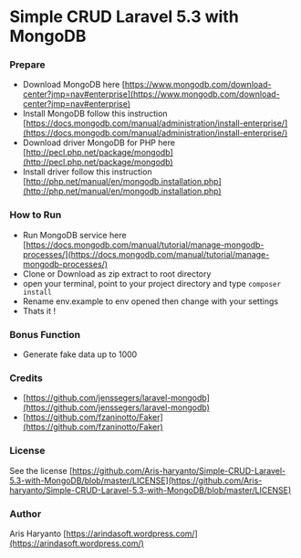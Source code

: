 # Simple CRUD Laravel 5.3 with MongoDB

### Prepare
- Download MongoDB here [https://www.mongodb.com/download-center?jmp=nav#enterprise](https://www.mongodb.com/download-center?jmp=nav#enterprise)
- Install MongoDB follow this instruction [https://docs.mongodb.com/manual/administration/install-enterprise/](https://docs.mongodb.com/manual/administration/install-enterprise/)
- Download driver MongoDB for PHP here [http://pecl.php.net/package/mongodb](http://pecl.php.net/package/mongodb)
- Install driver follow this instruction [http://php.net/manual/en/mongodb.installation.php](http://php.net/manual/en/mongodb.installation.php)

### How to Run

- Run MongoDB service here [https://docs.mongodb.com/manual/tutorial/manage-mongodb-processes/](https://docs.mongodb.com/manual/tutorial/manage-mongodb-processes/)
- Clone or Download as zip extract to root directory
- open your terminal, point to your project directory and type `composer install`
- Rename env.example to env opened then change with your settings
- Thats it !

### Bonus Function

- Generate fake data up to 1000

### Credits

- [https://github.com/jenssegers/laravel-mongodb](https://github.com/jenssegers/laravel-mongodb)
- [https://github.com/fzaninotto/Faker](https://github.com/fzaninotto/Faker)

### License

See the license [https://github.com/Aris-haryanto/Simple-CRUD-Laravel-5.3-with-MongoDB/blob/master/LICENSE](https://github.com/Aris-haryanto/Simple-CRUD-Laravel-5.3-with-MongoDB/blob/master/LICENSE)

### Author

Aris Haryanto [https://arindasoft.wordpress.com/](https://arindasoft.wordpress.com/)

